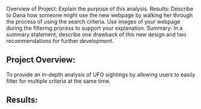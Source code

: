 Overview of Project: Explain the purpose of this analysis.
Results: Describe to Dana how someone might use the new webpage by walking her through the process of using the search criteria. Use images of your webpage during the filtering process to support your explanation.
Summary: In a summary statement, describe one drawback of this new design and two recommendations for further development.

## Project Overview:
To provide an in-depth analysis of UFO sightings by allowing users to easily filter for multiple criteria at the same time. 

## Results:
